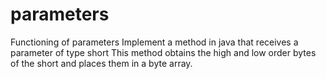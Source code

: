 # parameters
Functioning of parameters
Implement a method in java that receives a parameter of type short
This method obtains the high and low order bytes of the short and places them in a byte array.
